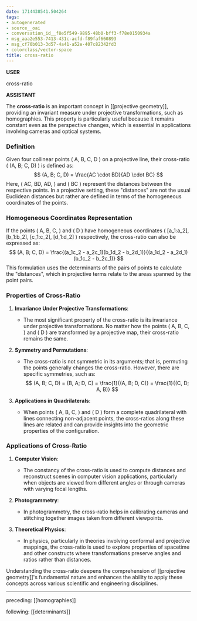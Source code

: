 ```yaml
---
date: 1714438541.504264
tags:
- autogenerated
- source__oai
- conversation_id__f8e5f549-9895-48b0-bff3-f78e0150934a
- msg_aaa2e553-7413-431c-acfd-f89faf660893
- msg_cf70b013-3d57-4a41-a52e-407c82342fd3
- colorclass/vector-space
title: cross-ratio
---
```


**USER**

cross-ratio


**ASSISTANT**

The **cross-ratio** is an important concept in [[projective geometry]], providing an invariant measure under projective transformations, such as homographies. This property is particularly useful because it remains constant even as the perspective changes, which is essential in applications involving cameras and optical systems.

### Definition

Given four collinear points \( A, B, C, D \) on a projective line, their cross-ratio \( (A, B; C, D) \) is defined as:
$$
(A, B; C, D) = \frac{AC \cdot BD}{AD \cdot BC}
$$
Here, \( AC, BD, AD, \) and \( BC \) represent the distances between the respective points. In a projective setting, these "distances" are not the usual Euclidean distances but rather are defined in terms of the homogeneous coordinates of the points.

### Homogeneous Coordinates Representation

If the points \( A, B, C, \) and \( D \) have homogeneous coordinates \( [a_1:a_2], [b_1:b_2], [c_1:c_2], [d_1:d_2] \) respectively, the cross-ratio can also be expressed as:
$$
(A, B; C, D) = \frac{(a_1c_2 - a_2c_1)(b_1d_2 - b_2d_1)}{(a_1d_2 - a_2d_1)(b_1c_2 - b_2c_1)}
$$
This formulation uses the determinants of the pairs of points to calculate the "distances", which in projective terms relate to the areas spanned by the point pairs.

### Properties of Cross-Ratio

1. **Invariance Under Projective Transformations**:
   - The most significant property of the cross-ratio is its invariance under projective transformations. No matter how the points \( A, B, C, \) and \( D \) are transformed by a projective map, their cross-ratio remains the same.

2. **Symmetry and Permutations**:
   - The cross-ratio is not symmetric in its arguments; that is, permuting the points generally changes the cross-ratio. However, there are specific symmetries, such as:
     $$
     (A, B; C, D) = (B, A; D, C) = \frac{1}{(A, B; D, C)} = \frac{1}{(C, D; A, B)}
     $$

3. **Applications in Quadrilaterals**:
   - When points \( A, B, C, \) and \( D \) form a complete quadrilateral with lines connecting non-adjacent points, the cross-ratios along these lines are related and can provide insights into the geometric properties of the configuration.

### Applications of Cross-Ratio

1. **Computer Vision**:
   - The constancy of the cross-ratio is used to compute distances and reconstruct scenes in computer vision applications, particularly when objects are viewed from different angles or through cameras with varying focal lengths.

2. **Photogrammetry**:
   - In photogrammetry, the cross-ratio helps in calibrating cameras and stitching together images taken from different viewpoints.

3. **Theoretical Physics**:
   - In physics, particularly in theories involving conformal and projective mappings, the cross-ratio is used to explore properties of spacetime and other constructs where transformations preserve angles and ratios rather than distances.

Understanding the cross-ratio deepens the comprehension of [[projective geometry]]'s fundamental nature and enhances the ability to apply these concepts across various scientific and engineering disciplines.


---

preceding: [[homographies]]  


following: [[determinants]]